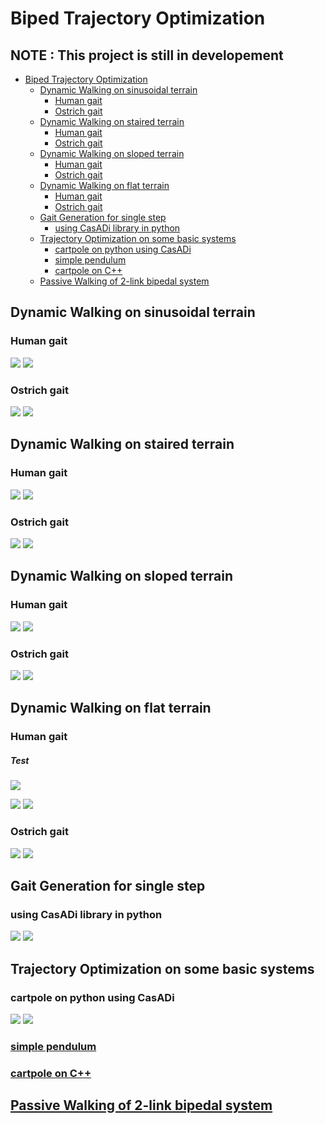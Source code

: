 # Biped Trajectory Optimization
## NOTE : This project is still in developement
- [Biped Trajectory Optimization](#biped-trajectory-optimization)
  * [Dynamic Walking on sinusoidal terrain](#dynamic-walk-on-sinusoidal-terrain)
    + [Human gait](#human-gait)
    + [Ostrich gait](#ostrich-gait)
  * [Dynamic Walking on staired terrain](#dynamic-walk-on-staired-terrain)
    + [Human gait](#human-gait)
    + [Ostrich gait](#ostrich-gait)  
  * [Dynamic Walking on sloped terrain](#dynamic-walk-on-sloped-terrain)
    + [Human gait](#human-gait)    
    + [Ostrich gait](#ostrich-gait)
  * [Dynamic Walking on flat terrain](#dynamic-walk-on-flat-terrain)
    + [Human gait](#human-gait)
    + [Ostrich gait](#ostrich-gait)
  * [Gait Generation for single step](#gait-generation-for-single-step)
    + [using CasADi library in python](#using-casadi-library-in-python)
  * [Trajectory Optimization on some basic systems](#trajectory-optimization-on-some-basic-systems)
    + [cartpole on python using CasADi](#cartpole-on-python-using-casadi)
    + [simple pendulum](#simple-pendulum)
    + [cartpole on C++](#cartpole-on-c)
  * [Passive Walking of 2-link bipedal system](#passive-walking-of-2-link-bipedal-system)

## Dynamic Walking on sinusoidal terrain

### Human gait

![](https://github.com/IvLabs/biped_trajectory_optimization/blob/aditya-shirwatkar/five-link-path-generation/uneven-terrain/sin_walk_10.gif)
![](https://github.com/IvLabs/biped_trajectory_optimization/blob/aditya-shirwatkar/five-link-path-generation/uneven-terrain/sin_walk_10.png) 

### Ostrich gait

![](https://github.com/IvLabs/biped_trajectory_optimization/blob/aditya-shirwatkar/five-link-path-generation/uneven-terrain/osin_walk_10.gif)
![](https://github.com/IvLabs/biped_trajectory_optimization/blob/aditya-shirwatkar/five-link-path-generation/uneven-terrain/osin_walk_10.png) 


## Dynamic Walking on staired terrain

### Human gait

![](https://github.com/IvLabs/biped_trajectory_optimization/blob/aditya-shirwatkar/five-link-path-generation/uneven-terrain/stairs_walk_10.gif)
![](https://github.com/IvLabs/biped_trajectory_optimization/blob/aditya-shirwatkar/five-link-path-generation/uneven-terrain/stairs_walk_10.png) 

### Ostrich gait

![](https://github.com/IvLabs/biped_trajectory_optimization/blob/aditya-shirwatkar/five-link-path-generation/uneven-terrain/ostairs_walk_10.gif)
![](https://github.com/IvLabs/biped_trajectory_optimization/blob/aditya-shirwatkar/five-link-path-generation/uneven-terrain/ostairs_walk_10.png) 


## Dynamic Walking on sloped terrain

### Human gait

![](https://github.com/IvLabs/biped_trajectory_optimization/blob/aditya-shirwatkar/five-link-path-generation/uneven-terrain/slope_walk_10.gif)
![](https://github.com/IvLabs/biped_trajectory_optimization/blob/aditya-shirwatkar/five-link-path-generation/uneven-terrain/slope_walk_10.png) 

### Ostrich gait

![](https://github.com/IvLabs/biped_trajectory_optimization/blob/aditya-shirwatkar/five-link-path-generation/uneven-terrain/oslope_walk_10.gif)
![](https://github.com/IvLabs/biped_trajectory_optimization/blob/aditya-shirwatkar/five-link-path-generation/uneven-terrain/oslope_walk_10.png) 

## Dynamic Walking on flat terrain

### Human gait

##### Test
![](#five-link-path-generation/uneven-terrain/flat_walk_10.gif)

![](https://github.com/IvLabs/biped_trajectory_optimization/blob/aditya-shirwatkar/five-link-path-generation/uneven-terrain/flat_walk_10.gif)
![](https://github.com/IvLabs/biped_trajectory_optimization/blob/aditya-shirwatkar/five-link-path-generation/uneven-terrain/flat_walk_10.png) 

### Ostrich gait

![](https://github.com/IvLabs/biped_trajectory_optimization/blob/aditya-shirwatkar/five-link-path-generation/uneven-terrain/oflat_walk_10.gif)
![](https://github.com/IvLabs/biped_trajectory_optimization/blob/aditya-shirwatkar/five-link-path-generation/uneven-terrain/oflat_walk_10.png) 


## Gait Generation for single step
### using CasADi library in python

![](https://github.com/IvLabs/biped_trajectory_optimization/blob/master/five-link-gait-generation/animation2.gif) ![](https://github.com/IvLabs/biped_trajectory_optimization/blob/master/five-link-gait-generation/graph.png)

## Trajectory Optimization on some basic systems
### cartpole on python using CasADi
![](https://github.com/IvLabs/biped_trajectory_optimization/blob/master/basic_tasks/catpole-python/cartpole.gif) ![](https://github.com/IvLabs/biped_trajectory_optimization/blob/master/basic_tasks/catpole-python/Graph.png)

### [simple pendulum](https://github.com/IvLabs/biped_trajectory_optimization/blob/master/basic-tasks/simple_pendulum.m)

### [cartpole on C++](https://github.com/IvLabs/biped_trajectory_optimization/tree/master/basic-tasks/cartpole-cpp)

## [Passive Walking of 2-link bipedal system](https://github.com/IvLabs/biped_trajectory_optimization/tree/master/passive-walker)


